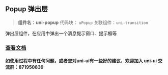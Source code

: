 ## Popup 弹出层

> **组件名：uni-popup**
> 代码块： `uPopup`
> 关联组件：`uni-transition`


弹出层组件，在应用中弹出一个消息提示窗口、提示框等

### [查看文档](https://uniapp.dcloud.io/component/uniui/uni-popup)

#### 如使用过程中有任何问题，或者您对uni-ui有一些好的建议，欢迎加入 uni-ui 交流群：871950839 






